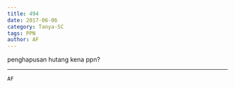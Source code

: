 ```yaml
---
title: 494
date: 2017-06-06
category: Tanya-SC
tags: PPN
author: AF
---
```


penghapusan hutang kena ppn?

---



`AF`
